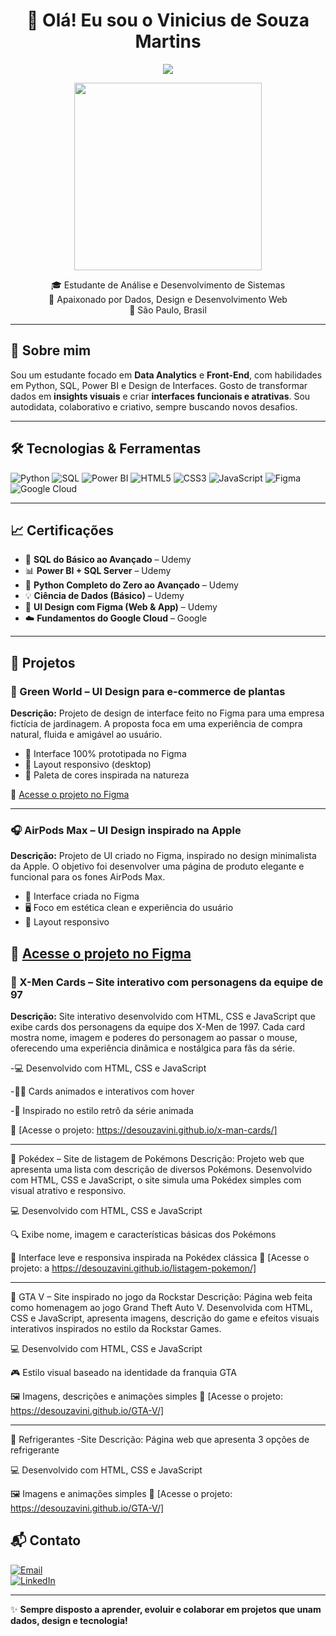 <h1 align="center">👋 Olá! Eu sou o Vinicius de Souza Martins</h1>
<p align="center">
  <img src="https://readme-typing-svg.demolab.com/?lines=Estudante+de+Sistemas;Amante+de+Dados,+Design+e+Dev+Web;&center=true&width=400&height=45">
</p>

<p align="center">
  <img src="https://media.giphy.com/media/qgQUggAC3Pfv687qPC/giphy.gif" width="300">
</p>

<p align="center">
  🎓 Estudante de Análise e Desenvolvimento de Sistemas <br>
  🧠 Apaixonado por Dados, Design e Desenvolvimento Web <br>
  📍 São Paulo, Brasil
</p>

---

## 🚀 Sobre mim

Sou um estudante focado em **Data Analytics** e **Front-End**, com habilidades em Python, SQL, Power BI e Design de Interfaces. Gosto de transformar dados em **insights visuais** e criar **interfaces funcionais e atrativas**. Sou autodidata, colaborativo e criativo, sempre buscando novos desafios.

---

## 🛠️ Tecnologias & Ferramentas

![Python](https://img.shields.io/badge/-Python-3776AB?style=flat&logo=python&logoColor=white)
![SQL](https://img.shields.io/badge/-SQL-4479A1?style=flat&logo=mysql&logoColor=white)
![Power BI](https://img.shields.io/badge/-PowerBI-F2C811?style=flat&logo=powerbi&logoColor=black)
![HTML5](https://img.shields.io/badge/-HTML5-E34F26?style=flat&logo=html5&logoColor=white)
![CSS3](https://img.shields.io/badge/-CSS3-1572B6?style=flat&logo=css3&logoColor=white)
![JavaScript](https://img.shields.io/badge/-JavaScript-F7DF1E?style=flat&logo=javascript&logoColor=black)
![Figma](https://img.shields.io/badge/-Figma-F24E1E?style=flat&logo=figma&logoColor=white)
![Google Cloud](https://img.shields.io/badge/-Google%20Cloud-4285F4?style=flat&logo=google-cloud&logoColor=white)

---

## 📈 Certificações

- 📘 **SQL do Básico ao Avançado** – Udemy    
- 📊 **Power BI + SQL Server** – Udemy  
- 🐍 **Python Completo do Zero ao Avançado** – Udemy  
- 💡 **Ciência de Dados (Básico)** – Udemy  
- 🎨 **UI Design com Figma (Web & App)** – Udemy  
- ☁️ **Fundamentos do Google Cloud** – Google

---

## 💼 Projetos

### 🌿 Green World – UI Design para e-commerce de plantas

**Descrição:** Projeto de design de interface feito no Figma para uma empresa fictícia de jardinagem. A proposta foca em uma experiência de compra natural, fluida e amigável ao usuário.

- 🎨 Interface 100% prototipada no Figma
- 📱 Layout responsivo (desktop)
- 🌱 Paleta de cores inspirada na natureza

🔗 [Acesse o projeto no Figma](https://www.figma.com/proto/SjvPDMhhJT2OWZ2gsb1Rj2/Green-World?node-id=1-12&t=OJid05AfQrycwlrs-1)

---

### 🎧 AirPods Max – UI Design inspirado na Apple

**Descrição:** Projeto de UI criado no Figma, inspirado no design minimalista da Apple. O objetivo foi desenvolver uma página de produto elegante e funcional para os fones AirPods Max.

- 🎨 Interface criada no Figma
- 🖥️ Foco em estética clean e experiência do usuário
- 📱 Layout responsivo

🔗 [Acesse o projeto no Figma](https://www.figma.com/proto/i3jh9UFBdIBwNWLeHWtyh3/Sem-t%C3%ADtulo?node-id=0-1&t=mwiddwPXbBzPRa9H-1)
---
### 🧬 X-Men Cards – Site interativo com personagens da equipe de 97
**Descrição:** Site interativo desenvolvido com HTML, CSS e JavaScript que exibe cards dos personagens da equipe dos X-Men de 1997. Cada card mostra nome, imagem e poderes do personagem ao passar o mouse, oferecendo uma experiência dinâmica e nostálgica para fãs da série.

-💻 Desenvolvido com HTML, CSS e JavaScript

-🦸‍♂️ Cards animados e interativos com hover

-🎨 Inspirado no estilo retrô da série animada

🔗 [Acesse o projeto: https://desouzavini.github.io/x-man-cards/]

---

🔴 Pokédex – Site de listagem de Pokémons
Descrição: Projeto web que apresenta uma lista com descrição de diversos Pokémons. Desenvolvido com HTML, CSS e JavaScript, o site simula uma Pokédex simples com visual atrativo e responsivo.

💻 Desenvolvido com HTML, CSS e JavaScript

🔍 Exibe nome, imagem e características básicas dos Pokémons

📱 Interface leve e responsiva inspirada na Pokédex clássica
🔗 [Acesse o projeto: a https://desouzavini.github.io/listagem-pokemon/]

---
🚓 GTA V – Site inspirado no jogo da Rockstar
Descrição: Página web feita como homenagem ao jogo Grand Theft Auto V. Desenvolvida com HTML, CSS e JavaScript, apresenta imagens, descrição do game e efeitos visuais interativos inspirados no estilo da Rockstar Games.

💻 Desenvolvido com HTML, CSS e JavaScript

🎮 Estilo visual baseado na identidade da franquia GTA

🖼️ Imagens, descrições e animações simples
🔗 [Acesse o projeto:  https://desouzavini.github.io/GTA-V/]

---
🍓 Refrigerantes -Site
Descrição: Página web que apresenta 3 opções de refrigerante

💻 Desenvolvido com HTML, CSS e JavaScript

🖼️ Imagens e animações simples
🔗 [Acesse o projeto:  https://desouzavini.github.io/GTA-V/]
## 📬 Contato

[![Email](https://img.shields.io/badge/-Email-D14836?style=flat&logo=gmail&logoColor=white)](mailto:vmartins.s.m@gmail.com)  
[![LinkedIn](https://img.shields.io/badge/-LinkedIn-0077B5?style=flat&logo=linkedin&logoColor=white)](https://www.linkedin.com/in/seu-usuario-aqui)

---

✨ **Sempre disposto a aprender, evoluir e colaborar em projetos que unam dados, design e tecnologia!**


